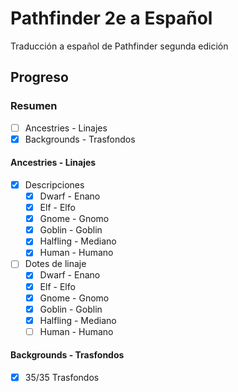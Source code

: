 # Pathfinder 2e a Español
Traducción a español de Pathfinder segunda edición
## Progreso
### Resumen
- [ ] Ancestries - Linajes
- [x] Backgrounds - Trasfondos
#### Ancestries - Linajes
- [x] Descripciones
  - [x] Dwarf - Enano
  - [x] Elf - Elfo
  - [x] Gnome - Gnomo
  - [x] Goblin - Goblin
  - [x] Halfling - Mediano
  - [x] Human - Humano
- [ ] Dotes de linaje
  - [x] Dwarf - Enano
  - [x] Elf - Elfo
  - [x] Gnome - Gnomo
  - [x] Goblin - Goblin
  - [x] Halfling - Mediano
  - [ ] Human - Humano 
#### Backgrounds - Trasfondos
- [x] 35/35 Trasfondos
